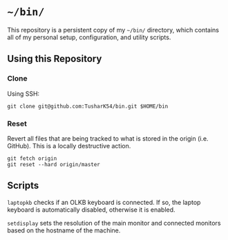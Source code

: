 # `~/bin/`

This repository is a persistent copy of my `~/bin/` directory, which contains all of my personal setup, configuration, and utility scripts.

## Using this Repository

### Clone

Using SSH:
```
git clone git@github.com:TusharK54/bin.git $HOME/bin
```

### Reset

Revert all files that are being tracked to what is stored in the origin (i.e. GitHub). This is a locally destructive action.
```
git fetch origin
git reset --hard origin/master
```

## Scripts

`laptopkb` checks if an OLKB keyboard is connected. If so, the laptop keyboard is automatically disabled, otherwise it is enabled.

`setdisplay` sets the resolution of the main monitor and connected monitors based on the hostname of the machine.
